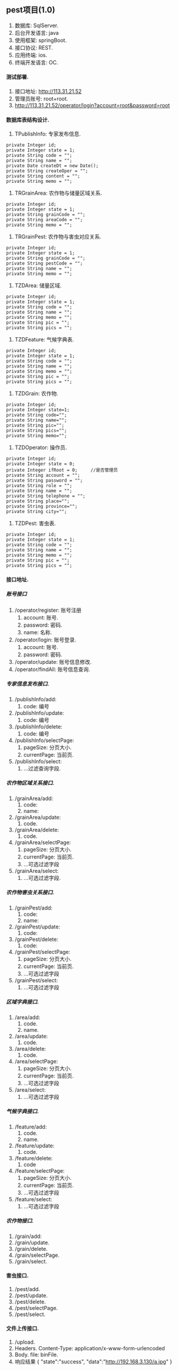 ## pest项目(1.0)
1. 数据库: SqlServer.
1. 后台开发语言: java
1. 使用框架: springBoot.
1. 接口协议: REST.
1. 应用终端: ios.
1. 终端开发语言: OC.

#### 测试部署.
1. 接口地址: http://113.31.21.52
1. 管理员账号: root+root.
1. http://113.31.21.52/operator/login?account=root&password=root


#### 数据库表结构设计.
1. TPublishInfo: 专家发布信息.
 ```
 private Integer id;
 private Integer state = 1;
 private String code = "";
 private String name = "";
 private Date createDt = new Date();
 private String createOper = "";
 private String content = "";
 private String memo = "";
 ```
1. TRGrainArea: 农作物与储量区域关系.
```
private Integer id;
private Integer state = 1;
private String grainCode = "";
private String areaCode = "";
private String memo = "";
```
1. TRGrainPest: 农作物与害虫对应关系.
```
private Integer id;
private Integer state = 1;
private String grainCode = "";
private String pestCode = "";
private String name = "";
private String memo = "";
```
1. TZDArea: 储量区域.
```
private Integer id;
private Integer state = 1;
private String code = "";
private String name = "";
private String memo = "";
private String pic = "";
private String pics = "";
```
1. TZDFeature: 气候字典表.
```
private Integer id;
private Integer state = 1;
private String code = "";
private String name = "";
private String memo = "";
private String pic = "";
private String pics = "";
```
1. TZDGrain: 农作物.
```
private Integer id;
private Integer state=1;
private String code="";
private String name="";
private String pic="";
private String pics="";
private String memo="";
```
1. TZDOperator: 操作员.
```
private Integer id;
private Integer state = 0;
private Integer ifRoot = 0;     //是否管理员
private String account = "";
private String password = "";
private String role = "";
private String name = "";
private String telephone = "";
private String place="";
private String province="";
private String city="";
```
1. TZDPest: 害虫表.
```
private Integer id;
private Integer state = 1;
private String code = "";
private String name = "";
private String memo = "";
private String pic = "";
private String pics = "";
```


#### 接口地址.
##### 账号接口
1. /operator/register: 账号注册
    1. account: 账号.
    1. password: 密码.
    1. name: 名称.
1. /operator/login: 账号登录.
     1. account: 账号.
     1. password: 密码.
1. /operator/update: 账号信息修改.
1. /operator/findAll: 账号信息查询.
##### 专家信息发布接口.
1. /publishInfo/add:
    1. code: 编号
1. /publishInfo/update:
    1. code: 编号
1. /publishInfo/delete:
    1. code: 编号
1. /publishInfo/selectPage:
    1. pageSize: 分页大小.
    1. currentPage: 当前页.
1. /publishInfo/select:
    1. ...过滤查询字段.
##### 农作物区域关系接口.
1. /grainArea/add:
    1. code:
    1. name:
1. /grainArea/update:
    1. code.
1. /grainArea/delete:
    1. code.
1. /grainArea/selectPage:
    1. pageSize: 分页大小.
    1. currentPage: 当前页.
    1. ...可选过滤字段
1. /grainArea/select:
    1. ...可选过滤字段.
##### 农作物害虫关系接口.
1. /grainPest/add:
     1. code:
     1. name:
1. /grainPest/update:
    1. code:
1. /grainPest/delete:
    1. code:
1. /grainPest/selectPage:
    1. pageSize: 分页大小.
    1. currentPage: 当前页.
    1. ...可选过滤字段
1. /grainPest/select:
    1. ...可选过滤字段
##### 区域字典接口.
1. /area/add:
    1. code.
    1. name.
1. /area/update:
    1. code.
1. /area/delete:
    1. code.
1. /area/selectPage:
    1. pageSize: 分页大小.
    1. currentPage: 当前页.
    1. ...可选过滤字段
1. /area/select:
    1. ...可选过滤字段
##### 气候字典接口.
1. /feature/add:
    1. code.
    1. name.
1. /feature/update:
    1. code.
1. /feature/delete:
    1. code
1. /feature/selectPage:
    1. pageSize: 分页大小.
    1. currentPage: 当前页.
    1. ...可选过滤字段
1. /feature/select:
    1. ...可选过滤字段
##### 农作物接口.
1. /grain/add:
1. /grain/update.
1. /grain/delete.
1. /grain/selectPage.
1. /grain/select.
#### 害虫接口.
1. /pest/add.
1. /pest/update.
1. /pest/delete.
1. /pest/selectPage.
1. /pest/select.
#### 文件上传接口.
1. /upload.
1. Headers.
    Content-Type: application/x-www-form-urlencoded
1. Body.
    file: binFile.
1. 响应结果
    {
        "state":"success",
        "data":"http://192.168.3.130/a.jpg"
    }





